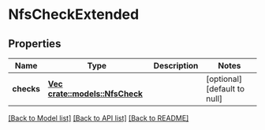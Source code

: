# NfsCheckExtended

## Properties
Name | Type | Description | Notes
------------ | ------------- | ------------- | -------------
**checks** | [**Vec <crate::models::NfsCheck>**](NfsCheck.md) |  | [optional] [default to null]

[[Back to Model list]](../README.md#documentation-for-models) [[Back to API list]](../README.md#documentation-for-api-endpoints) [[Back to README]](../README.md)


